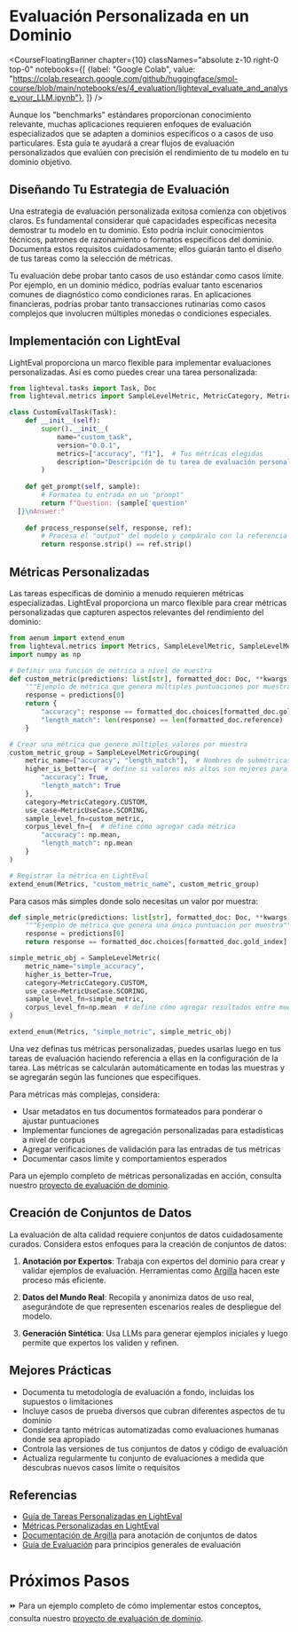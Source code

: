 # Evaluación Personalizada en un Dominio

<CourseFloatingBanner chapter={10}
  classNames="absolute z-10 right-0 top-0"
  notebooks={[
    {label: "Google Colab", value: "https://colab.research.google.com/github/huggingface/smol-course/blob/main/notebooks/es/4_evaluation/lighteval_evaluate_and_analyse_your_LLM.ipynb"},
]} />
    
Aunque los "benchmarks" estándares proporcionan conocimiento relevante, muchas aplicaciones requieren enfoques de evaluación especializados que se adapten a dominios específicos o a casos de uso particulares. Esta guía te ayudará a crear flujos de evaluación personalizados que evalúen con precisión el rendimiento de tu modelo en tu dominio objetivo.

## Diseñando Tu Estrategia de Evaluación

Una estrategia de evaluación personalizada exitosa comienza con objetivos claros. Es fundamental considerar qué capacidades específicas necesita demostrar tu modelo en tu dominio. Esto podría incluir conocimientos técnicos, patrones de razonamiento o formatos específicos del dominio. Documenta estos requisitos cuidadosamente; ellos guiarán tanto el diseño de tus tareas como la selección de métricas.

Tu evaluación debe probar tanto casos de uso estándar como casos límite. Por ejemplo, en un dominio médico, podrías evaluar tanto escenarios comunes de diagnóstico como condiciones raras. En aplicaciones financieras, podrías probar tanto transacciones rutinarias como casos complejos que involucren múltiples monedas o condiciones especiales.

## Implementación con LightEval

LightEval proporciona un marco flexible para implementar evaluaciones personalizadas. Así es como puedes crear una tarea personalizada:

```python
from lighteval.tasks import Task, Doc
from lighteval.metrics import SampleLevelMetric, MetricCategory, MetricUseCase

class CustomEvalTask(Task):
    def __init__(self):
        super().__init__(
            name="custom_task",
            version="0.0.1",
            metrics=["accuracy", "f1"],  # Tus métricas elegidas
            description="Descripción de tu tarea de evaluación personalizada"
        )
    
    def get_prompt(self, sample):
        # Formatea tu entrada en un "prompt"
        return f"Question: {sample['question'
  ]}\nAnswer:"
    
    def process_response(self, response, ref):
        # Procesa el "output" del modelo y compáralo con la referencia
        return response.strip() == ref.strip()
```

## Métricas Personalizadas

Las tareas específicas de dominio a menudo requieren métricas especializadas. LightEval proporciona un marco flexible para crear métricas personalizadas que capturen aspectos relevantes del rendimiento del dominio:

```python
from aenum import extend_enum
from lighteval.metrics import Metrics, SampleLevelMetric, SampleLevelMetricGrouping
import numpy as np

# Definir una función de métrica a nivel de muestra
def custom_metric(predictions: list[str], formatted_doc: Doc, **kwargs) -> dict:
    """Ejemplo de métrica que genera múltiples puntuaciones por muestra"""
    response = predictions[0]
    return {
        "accuracy": response == formatted_doc.choices[formatted_doc.gold_index],
        "length_match": len(response) == len(formatted_doc.reference)
    }

# Crear una métrica que genere múltiples valores por muestra
custom_metric_group = SampleLevelMetricGrouping(
    metric_name=["accuracy", "length_match"],  # Nombres de submétricas
    higher_is_better={  # define si valores más altos son mejores para cada métrica
        "accuracy": True,
        "length_match": True
    },
    category=MetricCategory.CUSTOM,
    use_case=MetricUseCase.SCORING,
    sample_level_fn=custom_metric,
    corpus_level_fn={  # define cómo agregar cada métrica
        "accuracy": np.mean,
        "length_match": np.mean
    }
)

# Registrar la métrica en LightEval
extend_enum(Metrics, "custom_metric_name", custom_metric_group)
```

Para casos más simples donde solo necesitas un valor por muestra:

```python
def simple_metric(predictions: list[str], formatted_doc: Doc, **kwargs) -> bool:
    """Ejemplo de métrica que genera una única puntuación por muestra"""
    response = predictions[0]
    return response == formatted_doc.choices[formatted_doc.gold_index]

simple_metric_obj = SampleLevelMetric(
    metric_name="simple_accuracy",
    higher_is_better=True,
    category=MetricCategory.CUSTOM,
    use_case=MetricUseCase.SCORING,
    sample_level_fn=simple_metric,
    corpus_level_fn=np.mean  # define cómo agregar resultados entre muestras
)

extend_enum(Metrics, "simple_metric", simple_metric_obj)
```

Una vez definas tus métricas personalizadas, puedes usarlas luego en tus tareas de evaluación haciendo referencia a ellas en la configuración de la tarea. Las métricas se calcularán automáticamente en todas las muestras y se agregarán según las funciones que especifiques.

Para métricas más complejas, considera:
- Usar metadatos en tus documentos formateados para ponderar o ajustar puntuaciones
- Implementar funciones de agregación personalizadas para estadísticas a nivel de corpus
- Agregar verificaciones de validación para las entradas de tus métricas
- Documentar casos límite y comportamientos esperados

Para un ejemplo completo de métricas personalizadas en acción, consulta nuestro [proyecto de evaluación de dominio](./project/README.md).

## Creación de Conjuntos de Datos

La evaluación de alta calidad requiere conjuntos de datos cuidadosamente curados. Considera estos enfoques para la creación de conjuntos de datos:

1. **Anotación por Expertos**: Trabaja con expertos del dominio para crear y validar ejemplos de evaluación. Herramientas como [Argilla](https://github.com/argilla-io/argilla) hacen este proceso más eficiente.

2. **Datos del Mundo Real**: Recopila y anonimiza datos de uso real, asegurándote de que representen escenarios reales de despliegue del modelo.

3. **Generación Sintética**: Usa LLMs para generar ejemplos iniciales y luego permite que expertos los validen y refinen.

## Mejores Prácticas

- Documenta tu metodología de evaluación a fondo, incluidas los supuestos o limitaciones
- Incluye casos de prueba diversos que cubran diferentes aspectos de tu dominio
- Considera tanto métricas automatizadas como evaluaciones humanas donde sea apropiado
- Controla las versiones de tus conjuntos de datos y código de evaluación
- Actualiza regularmente tu conjunto de evaluaciones a medida que descubras nuevos casos límite o requisitos

## Referencias

- [Guía de Tareas Personalizadas en LightEval](https://github.com/huggingface/lighteval/wiki/Adding-a-Custom-Task)
- [Métricas Personalizadas en LightEval](https://github.com/huggingface/lighteval/wiki/Adding-a-New-Metric)
- [Documentación de Argilla](https://docs.argilla.io) para anotación de conjuntos de datos
- [Guía de Evaluación](https://github.com/huggingface/evaluation-guidebook) para principios generales de evaluación

# Próximos Pasos

⏩ Para un ejemplo completo de cómo implementar estos conceptos, consulta nuestro [proyecto de evaluación de dominio](./project/README.md).
